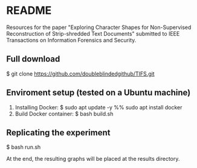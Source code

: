 # README #

Resources for the paper "Exploring Character Shapes for Non-Supervised Reconstruction of Strip-shredded Text Documents" submitted to IEEE Transactions on Information Forensics and Security.

## Full download

$ git clone https://github.com/doubleblindedgithub/TIFS.git

## Enviroment setup (tested on a Ubuntu machine)

1. Installing Docker: $ sudo apt update -y %% sudo apt install docker
2. Build Docker container: $ bash build.sh

## Replicating the experiment

$ bash run.sh

At the end, the resulting graphs will be placed at the results directory.

